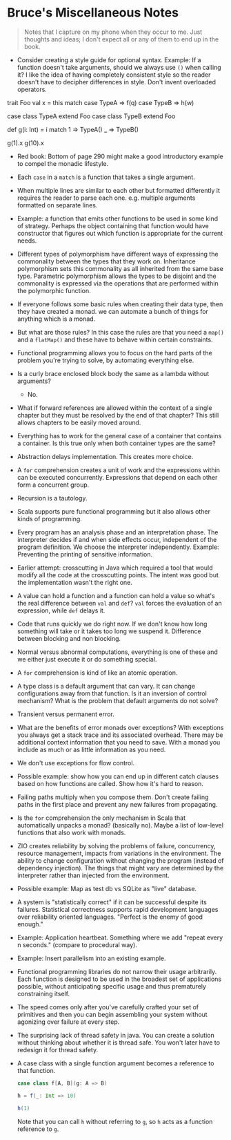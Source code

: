 # Bruce's Miscellaneous Notes

> Notes that I capture on my phone when they occur to me.
> Just thoughts and ideas; I don't expect all or any of them to end up in the book.

* Consider creating a style guide for optional syntax.
  Example: If a function doesn't take arguments, should we always use `()` when calling it?
  I like the idea of having completely consistent style so the reader doesn't have to decipher differences in style.
  Don't invent overloaded operators.

trait Foo
  val x = this match
    case TypeA => f(q)
    case TypeB => h(w)

case class TypeA extend Foo
case class TypeB extend Foo

def g(i: Int) =
  i match
    1 => TypeA()
    _ => TypeB()

g(1).x
g(10).x


* Red book: Bottom of page 290 might make a good introductory example to compel the monadic lifestyle.

* Each `case` in a `match` is a function that takes a single argument.

* When multiple lines are similar to each other but formatted differently it requires the reader to parse each one. e.g. multiple arguments formatted on separate lines.

* Example: a function that emits other functions to be used in some kind of strategy. Perhaps the object containing that function would have constructor that figures out which function is appropriate for the current needs.

* Different types of polymorphism have different ways of expressing the commonality between the types that they work on. Inheritance polymorphism sets this commonality as all inherited from the same base type. Parametric polymorphism allows the types to be disjoint and the commonality is expressed via the operations that are performed within the polymorphic function.

* If everyone follows some basic rules when creating their data type, then they have created a monad. we can automate a bunch of things for anything which is a monad.
* But what are those rules? In this case the rules are that you need a `map()` and a `flatMap()` and these have to behave within certain constraints.

* Functional programming allows you to focus on the hard parts of the problem you're trying to solve, by automating everything else.

* Is a curly brace enclosed block body the same as a lambda without arguments?
  * No.

* What if forward references are allowed within the context of a single chapter but they must be resolved by the end of that chapter? This still allows chapters to be easily moved around.

* Everything has to work for the general case of a container that contains a container. Is this true only when both container types are the same?

* Abstraction delays implementation. This creates more choice.

* A `for` comprehension creates a unit of work and the expressions within can be executed concurrently. Expressions that depend on each other form a concurrent group.

* Recursion is a tautology.

* Scala supports pure functional programming but it also allows other kinds of programming.

* Every program has an analysis phase and an interpretation phase.
  The interpreter decides if and when side effects occur, independent of the program definition.
  We choose the interpreter independently.
  Example: Preventing the printing of sensitive information.

* Earlier attempt: crosscutting in Java which required a tool that would modify all the code at the crosscutting points. The intent was good but the implementation wasn't the right one.

* A value can hold a function and a function can hold a value so what's the real difference between `val` and `def`? `val` forces the evaluation of an expression, while `def` delays it.

* Code that runs quickly we do right now. If we don't know how long something will take or it takes too long we suspend it. Difference between blocking and non blocking.

* Normal versus abnormal computations, everything is one of these and we either just execute it or do something special.

* A `for` comprehension is kind of like an atomic operation.

* A type class is a default argument that can vary. It can change configurations away from that function. Is it an inversion of control mechanism? What is the problem that default arguments do not solve?

* Transient versus permanent error.

* What are the benefits of error monads over exceptions? With exceptions you always get a stack trace and its associated overhead. There may be additional context information that you need to save. With a monad you include as much or as little information as you need.

* We don't use exceptions for flow control.

* Possible example: show how you can end up in different catch clauses based on how functions are called. Show how it's hard to reason.

* Failing paths multiply when you compose them. Don't create failing paths in the first place and prevent any new failures from propagating.

* Is the `for` comprehension the only mechanism in Scala that automatically unpacks a monad? (basically no).
  Maybe a list of low-level functions that also work with monads.

* ZIO creates reliability by solving the problems of failure, concurrency, resource management, impacts from variations in the environment.
  The ability to change configuration without changing the program (instead of dependency injection).
  The things that might vary are determined by the interpreter rather than injected from the environment.

* Possible example: Map as test db vs SQLite as "live" database.

* A system is "statistically correct" if it can be successful despite its failures.
  Statistical correctness supports rapid development languages over reliability oriented languages.
  "Perfect is the enemy of good enough."

* Example: Application heartbeat. Something where we add "repeat every n seconds." (compare to procedural way).

* Example: Insert parallelism into an existing example.

* Functional programming libraries do not narrow their usage arbitrarily.
  Each function is designed to be used in the broadest set of applications possible, without anticipating specific usage and thus prematurely constraining itself.

* The speed comes only after you've carefully crafted your set of primitives and then you can begin assembling your system without agonizing over failure at every step.

* The surprising lack of thread safety in java. You can create a solution without thinking about whether it is thread safe. You won't later have to redesign it for thread safety.

* A case class with a single function argument becomes a reference to that function.

  ```scala
  case class f[A, B](g: A => B)

  h = f(_: Int => 10)

  h(1)
  ```

  Note that you can call `h` without referring to `g`, so `h` acts as a function reference to `g`.
